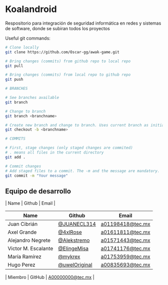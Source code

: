 # Koalandroid
Respositorio para integración de seguridad informática en redes y sistemas de software, donde se subiran todos los proyectos

Useful git commands:

```bash
# Clone locally
git clone https://github.com/Oscar-gg/awak-game.git

# Bring changes (commits) from github repo to local repo
git pull

# Bring changes (commits) from local repo to github repo
git push

# BRANCHES

# See branches available
git branch

# Change to branch
git branch <branchname>

# Create new branch and change to branch. Uses current branch as initial point.
git checkout -b <branchname>

# COMMITS

# First, stage changes (only staged changes are commited)
# . means all files in the current directory
git add .

# Commit changes
# Add staged files to a commit. The -m and the message are mandatory.
git commit -m "Your message"
```


## Equipo de desarrollo

| Name | Github | Email |

| Name                | Github                                            | Email               |
|---------------------|---------------------------------------------------|---------------------|
| Juan Cibrián        | [@JUANECL314](https://github.com/JUANECL314)      | a01198418@tec.mx    |
| Axel Grande         | [@4xlRose](https://github.com/4xlRose)            | a01611811@tec.mx    |
| Alejandro Negrete   | [@Alekstremo](https://github.com/Alekstremo)      | a01571443@tec.mx    |
| Victor M. Escalante | [@ElingeMisa](https://github.com/ElingeMisa)      | a01741176@tec.mx    | 
María Ramírez | [@mykrex](https://github.com/mykrex) | a01753959@tec.mx |
Hugo Perez| [@uwelOriginal]()| a00835693@tec.mx 

| Miembro | GitHub | A00000000@tec.mx |
